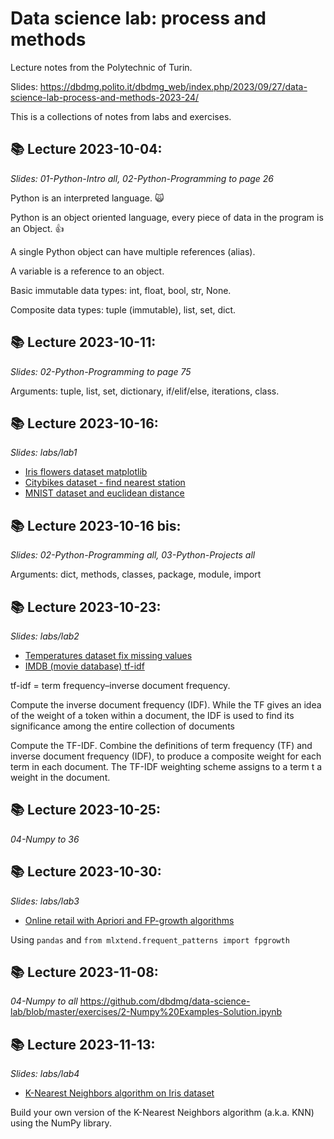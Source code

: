 # Data science lab: process and methods
Lecture notes from the Polytechnic of Turin.

Slides: https://dbdmg.polito.it/dbdmg_web/index.php/2023/09/27/data-science-lab-process-and-methods-2023-24/

This is a collections of notes from labs and exercises.

## 📚 Lecture 2023-10-04:
*Slides: 01-Python-Intro all, 02-Python-Programming to page 26*

Python is an interpreted language. 🙀

Python is an object oriented language, every piece of data in the program is an Object. 👍

A single Python object can have multiple references (alias).

A variable is a reference to an object.

Basic immutable data types: int, float, bool, str, None.

Composite data types: tuple (immutable), list, set, dict.

## 📚 Lecture 2023-10-11:
*Slides: 02-Python-Programming to page 75*

Arguments: tuple, list, set, dictionary, if/elif/else, iterations, class.

## 📚 Lecture 2023-10-16:
*Slides: labs/lab1*

- [Iris flowers dataset matplotlib](labs/lab1/iris.ipynb)
- [Citybikes dataset - find nearest station](labs/lab1/citybikes.ipynb)
- [MNIST dataset and euclidean distance](labs/lab1/mnist.ipynb)


## 📚 Lecture 2023-10-16 bis:
*Slides: 02-Python-Programming all, 03-Python-Projects all*

Arguments: dict, methods, classes, package, module, import

## 📚 Lecture 2023-10-23:
*Slides: labs/lab2*

- [Temperatures dataset fix missing values](labs/lab2/temperatures.ipynb)
- [IMDB (movie database) tf-idf](labs/lab2/movie_db_tf-idf.ipynb)

tf-idf = term frequency–inverse document frequency.

Compute the inverse document frequency (IDF). While the TF gives an idea of the weight of a token within a document, the IDF is used to find its significance among the entire collection of documents

Compute the TF-IDF. Combine the definitions of term frequency (TF) and inverse document frequency (IDF), to produce a composite weight for each term in each document. The TF-IDF weighting scheme assigns to a term t a weight in the document.

## 📚 Lecture 2023-10-25:
*04-Numpy to 36*

## 📚 Lecture 2023-10-30:
*Slides: labs/lab3*

- [Online retail with Apriori and FP-growth algorithms](labs/lab3/online_retail_apriori_fpgrowth.ipynb)

Using `pandas` and `from mlxtend.frequent_patterns import fpgrowth`


## 📚 Lecture 2023-11-08:
*04-Numpy to all*
https://github.com/dbdmg/data-science-lab/blob/master/exercises/2-Numpy%20Examples-Solution.ipynb

## 📚 Lecture 2023-11-13:
*Slides: labs/lab4*

- [K-Nearest Neighbors algorithm on Iris dataset](labs/lab4/k-neareset-neighbors.ipynb)

Build your own version of the K-Nearest Neighbors algorithm (a.k.a. KNN) using the NumPy library.
